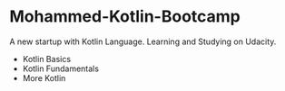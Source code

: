 # Mohammed-Kotlin-Bootcamp

A new startup with Kotlin Language.
Learning and Studying on Udacity.

- Kotlin Basics
- Kotlin Fundamentals
- More Kotlin
